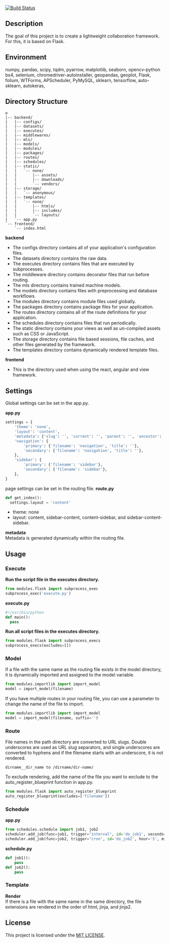 [![Build Status](https://travis-ci.com/w3labkr/py-flask.svg?branch=main)](https://travis-ci.com/w3labkr/py-flask)

## Description

The goal of this project is to create a lightweight collaboration framework. For this, it is based on Flask.

## Environment

numpy, pandas, scipy, tqdm, pyarrow,
matplotlib, seaborn, opencv-python
bs4, selenium, chromedriver-autoinstaller,
geopandas, geoplot,
Flask, folium, WTForms, APScheduler,
PyMySQL,
sklearn, tensorflow, auto-sklearn, autokeras,

## Directory Structure

```
o
|-- backend/
|   |-- configs/
|   |-- datasets/
|   |-- executes/
|   |-- middlewares/
|   |-- mls/
|   |-- models/
|   |-- modules/
|   |-- packages/
|   |-- routes/
|   |-- schedules/
|   |-- static/
|   |   `-- none/
|   |       |-- assets/
|   |       |-- downloads/
|   |       `-- vendors/
|   |-- storage/
|   |   `-- anonymous/
|   |-- templates/
|   |   `-- none/
|   |       |-- htmls/
|   |       |-- includes/
|   |       `-- layouts/
|   `-- app.py
`-- frontend/
    `-- index.html
```

**backend**

- The configs directory contains all of your application's configuration files.
- The datasets directory contains the raw data.
- The executes directory contains files that are executed by subprocesses.
- The middleware directory contains decorator files that run before routing.
- The mls directory contains trained machine models.
- The models directory contains files with preprocessing and database workflows.
- The modules directory contains module files used globally.
- The packages directory contains package files for your application.
- The routes directory contains all of the route definitions for your application.
- The schedules directory contains files that run periodically.
- The static directory contains your views as well as un-compiled assets such as CSS or JavaScript.
- The storage directory contains file based sessions, file caches, and other files generated by the framework.
- The templates directory contains dynamically rendered template files.

**frontend**

- This is the directory used when using the react, angular and view framework.

## Settings

Global settings can be set in the app.py.

**app.py**

```python
settings = {
    'theme': 'none',
    'layout': 'content',
    'metadata': {'slug': '', 'current': '', 'parent': '', 'ancestor': ''},
    'navigation': {
        'primary': {'filename': 'navigation', 'title': ''},
        'secondary': {'filename': 'navigation', 'title': ''},
    },
    'sidebar': {
        'primary': {'filename': 'sidebar'},
        'secondary': {'filename': 'sidebar'},
    },
}
```

page settings can be set in the routing file.
**route.py**

```python
def get_index():
  settings.layout = 'content'
```

- theme: none
- layout: content, sidebar-content, content-sidebar, and sidebar-content-sidebar.

**metadata**  
Metadata is generated dynamically within the routing file.

## Usage

### Execute

**Run the script file in the executes directory.**

```python
from modules.flask import subprocess_exec
subprocess_exec('execute.py')
```

**execute.py**

```python
#!/usr/bin/python
def main():
  pass
```

**Run all script files in the executes directory.**

```python
from modules.flask import subprocess_execs
subprocess_execs(excludes=[])
```

### Model

If a file with the same name as the routing file exists in the model directory, it is dynamically imported and assigned to the model variable.

```python
from modules.importlib import import_model
model = import_model(filename)
```

If you have multiple routes in your routing file, you can use a parameter to change the name of the file to import.

```python
from modules.importlib import import_model
model = import_model(filename, suffix='')
```

### Route

File names in the path directory are converted to URL slugs. Double underscores are used as URL slug separators, and single underscores are converted to hyphens and if the filename starts with an underscore, it is not rendered.

```
dirname__dir_name to /dirname/dir-name/
```

To exclude rendering, add the name of the file you want to exclude to the auto_register_blueprint function in app.py.

```python
from modules.flask import auto_register_blueprint
auto_register_blueprint(excludes=['filename'])
```

### Schedule

**app.py**

```python
from schedules.schedule import job1, job2
scheduler.add_job(func=job1, trigger="interval", id='do_job1', seconds=3)
scheduler.add_job(func=job2, trigger="cron", id='do_job2', hour='5', minute='0')
```

**schedule.py**

```python
def job1():
    pass
def job2():
    pass
```

### Template

**Render**  
If there is a file with the same name in the same directory, the file extensions are rendered in the order of html, jinja, and jinja2.

## License

This project is licensed under the [MIT LICENSE](LICENSE).
